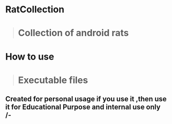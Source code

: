 # RatCollection

># Collection of android rats 

# How to use

># Executable files

## Created for personal usage if you use it ,then use it for Educational Purpose and internal use only /-
